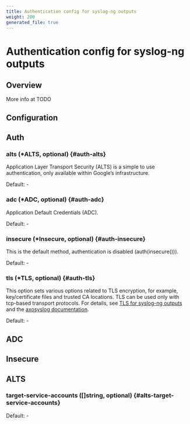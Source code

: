 ```yaml
---
title: Authentication config for syslog-ng outputs
weight: 200
generated_file: true
---
```


# Authentication config for syslog-ng outputs
## Overview
 More info at TODO

## Configuration
## Auth

### alts (*ALTS, optional) {#auth-alts}

Application Layer Transport Security (ALTS) is a simple to use authentication, only available within Google’s infrastructure. 

Default: -

### adc (*ADC, optional) {#auth-adc}

Application Default Credentials (ADC). 

Default: -

### insecure (*Insecure, optional) {#auth-insecure}

This is the default method, authentication is disabled (auth(insecure())). 

Default: -

### tls (*TLS, optional) {#auth-tls}

This option sets various options related to TLS encryption, for example, key/certificate files and trusted CA locations. TLS can be used only with tcp-based transport protocols. For details, see [TLS for syslog-ng outputs](../tls/) and the [axosyslog documentation](https://axoflow.com/docs/axosyslog-core/chapter-encrypted-transport-tls/tlsoptions/). 

Default: -


## ADC


## Insecure


## ALTS

### target-service-accounts ([]string, optional) {#alts-target-service-accounts}

Default: -


